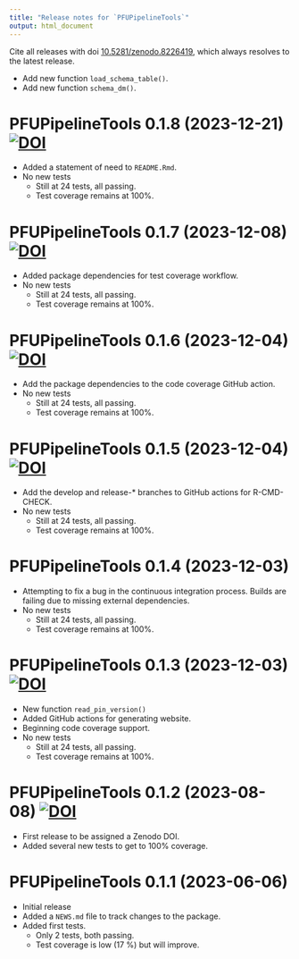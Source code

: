 ```yaml
---
title: "Release notes for `PFUPipelineTools`"
output: html_document
---
```



Cite all releases with doi [10.5281/zenodo.8226419](https://doi.org/10.5281/zenodo.8226419), 
which always resolves to the latest release.


* Add new function `load_schema_table()`.
* Add new function `schema_dm()`.


# PFUPipelineTools 0.1.8 (2023-12-21) [![DOI](https://zenodo.org/badge/DOI/10.5281/zenodo.10420449.svg)](https://doi.org/10.5281/zenodo.10420449)

* Added a statement of need to `README.Rmd`.
* No new tests
    - Still at 24 tests, all passing.
    - Test coverage remains at 100%.


# PFUPipelineTools 0.1.7 (2023-12-08) [![DOI](https://zenodo.org/badge/DOI/10.5281/zenodo.10308793.svg)](https://doi.org/10.5281/zenodo.10308793)

* Added package dependencies for test coverage workflow.
* No new tests
    - Still at 24 tests, all passing.
    - Test coverage remains at 100%.


# PFUPipelineTools 0.1.6 (2023-12-04) [![DOI](https://zenodo.org/badge/DOI/10.5281/zenodo.10256768.svg)](https://doi.org/10.5281/zenodo.10256768)

* Add the package dependencies to the code coverage GitHub action.
* No new tests
    - Still at 24 tests, all passing.
    - Test coverage remains at 100%.


# PFUPipelineTools 0.1.5 (2023-12-04) [![DOI](https://zenodo.org/badge/DOI/10.5281/zenodo.10256712.svg)](https://doi.org/10.5281/zenodo.10256712)

* Add the develop and release-* branches to GitHub actions
  for R-CMD-CHECK.
* No new tests
    - Still at 24 tests, all passing.
    - Test coverage remains at 100%.


# PFUPipelineTools 0.1.4 (2023-12-03)

* Attempting to fix a bug in the continuous integration process.
  Builds are failing due to missing external dependencies.
* No new tests
    - Still at 24 tests, all passing.
    - Test coverage remains at 100%.


# PFUPipelineTools 0.1.3 (2023-12-03) [![DOI](https://zenodo.org/badge/DOI/10.5281/zenodo.10253202.svg)](https://doi.org/10.5281/zenodo.10253202)

* New function `read_pin_version()`
* Added GitHub actions for generating website.
* Beginning code coverage support.
* No new tests
    - Still at 24 tests, all passing.
    - Test coverage remains at 100%.


# PFUPipelineTools 0.1.2 (2023-08-08) [![DOI](https://zenodo.org/badge/DOI/10.5281/zenodo.8226420.svg)](https://doi.org/10.5281/zenodo.8226420)

* First release to be assigned a Zenodo DOI.
* Added several new tests
  to get to 100% coverage.


# PFUPipelineTools 0.1.1 (2023-06-06)

* Initial release
* Added a `NEWS.md` file to track changes to the package.
* Added first tests.
    * Only 2 tests, both passing.
    * Test coverage is low (17 %) but will improve.
